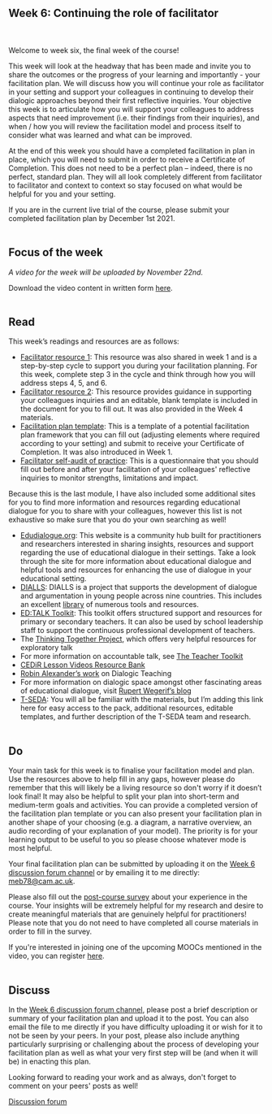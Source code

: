 ## Week 6: Continuing the role of facilitator
<br/><br/>
Welcome to week six, the final week of the course!

This week will look at the headway that has been made and invite you to share the outcomes or the progress of your learning and importantly - your facilitation plan. We will discuss how you will continue your role as facilitator in your setting and support your colleagues in continuing to develop their dialogic approaches beyond their first reflective inquiries. Your objective this week is to articulate how you will support your colleagues to address aspects that need improvement (i.e. their findings from their inquiries), and when / how you will review the facilitation model and process itself to consider what was learned and what can be improved.

At the end of this week you should have a completed facilitation in plan in place, which you will need to submit in order to receive a Certificate of Completion. This does not need to be a perfect plan – indeed, there is no perfect, standard plan. They will all look completely different from facilitator to facilitator and context to context so stay focused on what would be helpful for you and your setting.

If you are in the current live trial of the course, please submit your completed facilitation plan by December 1st 2021.
<br/><br/>
## Focus of the week

_A video for the week will be uploaded by November 22nd._

Download the video content in written form [here](https://mbrugha.github.io/course-in-a-box/img/Wk6_video_content.pdf).
<br/><br/>
## Read

This week’s readings and resources are as follows:

* [Facilitator resource 1](https://mbrugha.github.io/course-in-a-box/img/Resource1.pdf): This resource was also shared in week 1 and is a step-by-step cycle to support you during your facilitation planning. For this week, complete step 3 in the cycle and think through how you will address steps 4, 5, and 6.
* [Facilitator resource 2](https://mbrugha.github.io/course-in-a-box/img/Facilitator_resource2.docx): This resource provides guidance in supporting your colleagues inquiries and an editable, blank template is included in the document for you to fill out. It was also provided in the Week 4 materials.
* [Facilitation plan template](https://mbrugha.github.io/course-in-a-box/img/Facilitation_plan_template.docx): This is a template of a potential facilitation plan framework that you can fill out (adjusting elements where required according to your setting) and submit to receive your Certificate of Completion. It was also introduced in Week 1.
* [Facilitator self-audit of practice](https://mbrugha.github.io/course-in-a-box/img/Facilitator_selfaudit.docx): This is a questionnaire that you should fill out before and after your facilitation of your colleagues' reflective inquiries to monitor strengths, limitations and impact.

Because this is the last module, I have also included some additional sites for you to find more information and resources regarding educational dialogue for you to share with your colleagues, however this list is not exhaustive so make sure that you do your own searching as well!

* [Edudialogue.org](http://www.edudialogue.org): This website is a community hub built for practitioners and researchers interested in sharing insights, resources and support regarding the use of educational dialogue in their settings. Take a look through the site for more information about educational dialogue and helpful tools and resources for enhancing the use of dialogue in your educational setting.
* [DIALLS](http://dialls2020.eu/): DIALLS is a project that supports the development of dialogue and argumentation in young people across nine countries. This includes an excellent [library](https://dialls2020.eu/library-en/) of numerous tools and resources.
* [ED:TALK Toolkit](http://edtoolkit.educ.cam.ac.uk/toolkit/): This toolkit offers structured support and resources for primary or secondary teachers. It can also be used by school leadership staff to support the continuous professional development of teachers.
* The [Thinking Together Project](https://thinkingtogether.educ.cam.ac.uk/resources/), which offers very helpful resources for exploratory talk
* For more information on accountable talk, see [The Teacher Toolkit](https://www.theteachertoolkit.com/index.php/tool/accountable-discussions)
* [CEDiR Lesson Videos Resource Bank](https://sms.cam.ac.uk/collection/2827689)
* [Robin Alexander’s work](https://robinalexander.org.uk/dialogic-teaching/) on Dialogic Teaching
* For more information on dialogic space amongst other fascinating areas of educational dialogue, visit [Rupert Wegerif’s blog](https://www.rupertwegerif.name/blog)
* [T-SEDA](https://www.educ.cam.ac.uk/research/programmes/tseda/): You will all be familiar with the materials, but I’m adding this link here for easy access to the pack, additional resources, editable templates, and further description of the T-SEDA team and research.
<br/><br/>
## Do

Your main task for this week is to finalise your facilitation model and plan. Use the resources above to help fill in any gaps, however please do remember that this will likely be a living resource so don't worry if it doesn’t look final! It may also be helpful to split your plan into short-term and medium-term goals and activities. You can provide a completed version of the facilitation plan template or you can also present your facilitation plan in another shape of your choosing (e.g. a diagram, a narrative overview, an audio recording of your explanation of your model). The priority is for your learning output to be useful to you so please choose whatever mode is most helpful.

Your final facilitation plan can be submitted by uploading it on the [Week 6 discussion forum channel](https://www.edudialogue.org/forum/mooc-for-facilitators/week-six-continuing-the-role-of-facilitator/) or by emailing it to me directly: meb78@cam.ac.uk.

Please also fill out the [post-course survey](https://docs.google.com/forms/d/e/1FAIpQLSd2H32Va8aMIWmqaCXDmy9lXn4pDrEzLNj7nQLz52WZPgNn_A/viewform?usp=sf_link) about your experience in the course. Your insights will be extremely helpful for my research and desire to create meaningful materials that are genuinely helpful for practitioners! Please note that you do not need to have completed all course materials in order to fill in the survey. 

If you're interested in joining one of the upcoming MOOCs mentioned in the video, you can register [here](https://forms.gle/qR1tGTAwXJDwkecV8).
<br/><br/>
## Discuss
In the [Week 6 discussion forum channel](https://www.edudialogue.org/forum/mooc-for-facilitators/week-six-continuing-the-role-of-facilitator/), please post a brief description or summary of your facilitation plan and upload it to the post. You can also email the file to me directly if you have difficulty uploading it or wish for it to not be seen by your peers. In your post, please also include anything particularly surprising or challenging about the process of developing your facilitation plan as well as what your very first step will be (and when it will be) in enacting this plan.

Looking forward to reading your work and as always, don't forget to comment on your peers' posts as well!

<a class="btn btn-primary" href="https://www.edudialogue.org/forum/mooc-for-facilitators/"><i class="fa fa-home"></i> Discussion forum</a>
<br/><br/>
